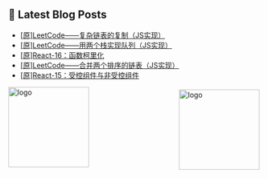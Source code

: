 ## 📕 Latest Blog Posts

<!-- BLOG-POST-LIST:START -->
- [[原]LeetCode——复杂链表的复制（JS实现）](https://blog.csdn.net/sinat_41696687/article/details/115224943)
- [[原]LeetCode——用两个栈实现队列（JS实现）](https://blog.csdn.net/sinat_41696687/article/details/115196397)
- [[原]React-16：函数柯里化](https://blog.csdn.net/sinat_41696687/article/details/115179036)
- [[原]LeetCode——合并两个排序的链表（JS实现）](https://blog.csdn.net/sinat_41696687/article/details/115166356)
- [[原]React-15：受控组件与非受控组件](https://blog.csdn.net/sinat_41696687/article/details/115129242)
<!-- BLOG-POST-LIST:END -->
<img src="https://github-readme-stats.vercel.app/api?username=qq1120637483&show_icons=true" alt="logo" height="160" align="right" style="margin: 5px; margin-bottom: 20px;" />

<img src="https://github-profile-trophy.vercel.app/?username=qq1120637483&theme=flat&column=7" alt="logo" height="160" align="center" style="margin: auto; margin-bottom: 20px;" />


<!--
**qq1120637483/qq1120637483** is a ✨ _special_ ✨ repository because its `README.md` (this file) appears on your GitHub profile.

Here are some ideas to get you started:

- 🔭 I’m currently working on ...
- 🌱 I’m currently learning ...
- 👯 I’m looking to collaborate on ...
- 🤔 I’m looking for help with ...
- 💬 Ask me about ...
- 📫 How to reach me: ...
- 😄 Pronouns: ...
- ⚡ Fun fact: ...
-->
